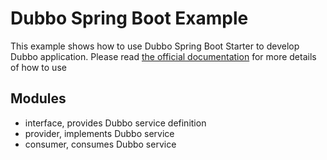 # Dubbo Spring Boot Example

This example shows how to use Dubbo Spring Boot Starter to develop Dubbo application. Please read [the official documentation]() for more details of how to use

## Modules
* interface, provides Dubbo service definition
* provider, implements Dubbo service
* consumer, consumes Dubbo service

    
